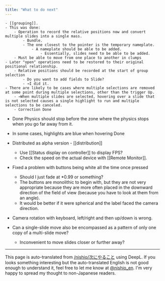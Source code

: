 ```yaml
---
title: "What to do next"
---
```


    - [[grouping]].
    - This was done:
        - Operation to record the relative positions now and convert multiple slides into a single mass.
            - Bundle.
            - The one closest to the pointer is the temporary nameplate.
                - A nameplate should be able to be added.
                    - Essentially, slides need to be able to be added.
        - Must be able to move from one place to another in clumps
    - Later "open" operations need to be restored to their original positional relationship.
        - Relative positions should be recorded at the start of group selection
            - Do you want to add fields to Slide?
            - →I did it.
    - There are likely to be cases where multiple selections are removed at some point during multiple selections, other than the trigger Up.
        - →When multiple slides are selected, hovering over a slide that is not selected causes a single highlight to run and multiple selections to be canceled.
        - Correction Done

- Done Physics should stop before the zone where the physics stops when you go far away from it.
- In some cases, highlights are blue when hovering Done


- Distributed as alpha version
        - [[distribution]]

    - Use [[Status display on controller]] to display FPS?
    - Check the speed on the actual device with [[Remote Monitor]].


- Fixed a problem with buttons being white all the time once pressed
    - Should I just fade at *0.99 or something?
    - The buttons are monolithic to begin with, but they are not very appropriate because they are more often placed in the downward direction of the field of view (because you have to look at them from an angle).
    - It would be better if it were spherical and the label faced the camera direction.

- Camera rotation with keyboard, left/right and then up/down is wrong.

- Can a single-slide move also be encompassed as a pattern of only one copy of a multi-slide move?
    - Inconvenient to move slides closer or further away?

---
This page is auto-translated from [/nishio/次にやること](https://scrapbox.io/nishio/次にやること) using DeepL. If you looks something interesting but the auto-translated English is not good enough to understand it, feel free to let me know at [@nishio_en](https://twitter.com/nishio_en). I'm very happy to spread my thought to non-Japanese readers.